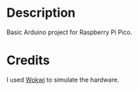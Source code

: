 # Description
Basic Arduino project for Raspberry Pi Pico.

# Credits
I used [Wokwi](https://wokwi.com/) to simulate the hardware.

<!-- # Example
![screenshot](./docs/screenshot.png) -->
